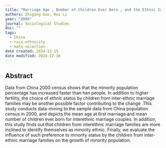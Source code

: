 ```yaml
---
title: "Marriage Age , Number of Children Ever Born , and the Ethnic Identification of Children of Inter-ethnic Marriage: Evidence from China population census in 2000"
authors: Zhigang Guo, Rui Li
year: "2008"
journal: Sociological Studies
doi: ""
tags:
  - China
  - race-ethnicity
  - mate-selection
date created: 2024-12-15
date modified: 2024-12-16
---
```


## Abstract

Data from China 2000 census shows that the minority population percentage has increased faster than han people. In addition to higher fertility, the choice of ethnic status by children from inter-ethnic marriage families may be another possible factor contributing to the change .This study conducts data-mining to the sample data from China population census in 2000, and depicts the mean age at first marriage and mean number of children ever born for interethnic marriage couples. In addition, this study finds out that children from interethnic marriage families are more inclined to identify themselves as minority ethnic. Finally, we evaluate the influence of such preference to minority status by the children from inter-ethnic marriage families on the growth of minority population.
